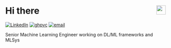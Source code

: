 <h1>Hi there <img src="https://github.com/TheDudeThatCode/TheDudeThatCode/blob/master/Assets/Hi.gif" width="29px" align="right"></h1> 

[![LinkedIn](https://img.shields.io/badge/LinkedIn-%F0%9F%91%8B-blue.svg)](https://www.linkedin.com/in/xiaoyuzhai)
[![ghpvc](https://komarev.com/ghpvc/?username=ryantd)](https://komarev.com/ghpvc/?username=ryantd)
[![email](https://img.shields.io/badge/mail-xy%20(at)%20%F0%9F%9A%80.kz-orange)]()

Senior Machine Learning Engineer working on DL/ML frameworks and MLSys 
